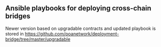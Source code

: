 ## Ansible playbooks for deploying cross-chain bridges

Newer version based on upgradable contracts and updated playbook is stored in https://github.com/poanetwork/deployment-bridge/tree/master/upgradable
